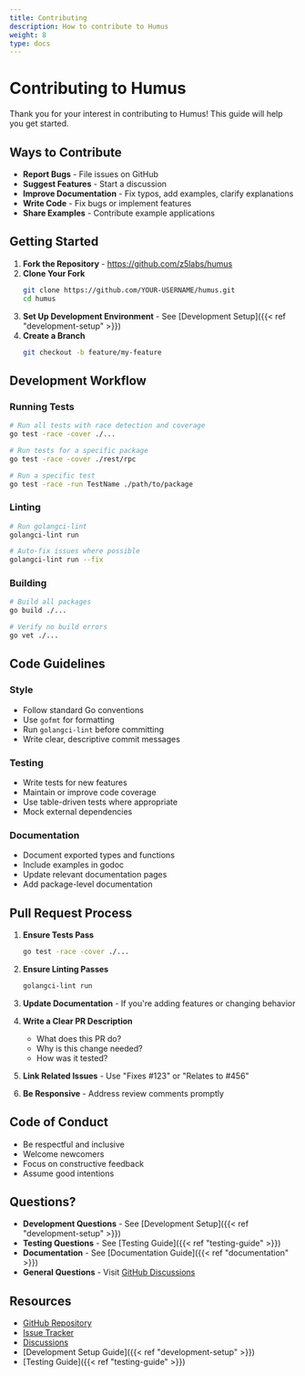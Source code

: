 ```yaml
---
title: Contributing
description: How to contribute to Humus
weight: 8
type: docs
---
```


# Contributing to Humus

Thank you for your interest in contributing to Humus! This guide will help you get started.

## Ways to Contribute

- **Report Bugs** - File issues on GitHub
- **Suggest Features** - Start a discussion
- **Improve Documentation** - Fix typos, add examples, clarify explanations
- **Write Code** - Fix bugs or implement features
- **Share Examples** - Contribute example applications

## Getting Started

1. **Fork the Repository** - https://github.com/z5labs/humus
2. **Clone Your Fork**
   ```bash
   git clone https://github.com/YOUR-USERNAME/humus.git
   cd humus
   ```
3. **Set Up Development Environment** - See [Development Setup]({{< ref "development-setup" >}})
4. **Create a Branch**
   ```bash
   git checkout -b feature/my-feature
   ```

## Development Workflow

### Running Tests

```bash
# Run all tests with race detection and coverage
go test -race -cover ./...

# Run tests for a specific package
go test -race -cover ./rest/rpc

# Run a specific test
go test -race -run TestName ./path/to/package
```

### Linting

```bash
# Run golangci-lint
golangci-lint run

# Auto-fix issues where possible
golangci-lint run --fix
```

### Building

```bash
# Build all packages
go build ./...

# Verify no build errors
go vet ./...
```

## Code Guidelines

### Style

- Follow standard Go conventions
- Use `gofmt` for formatting
- Run `golangci-lint` before committing
- Write clear, descriptive commit messages

### Testing

- Write tests for new features
- Maintain or improve code coverage
- Use table-driven tests where appropriate
- Mock external dependencies

### Documentation

- Document exported types and functions
- Include examples in godoc
- Update relevant documentation pages
- Add package-level documentation

## Pull Request Process

1. **Ensure Tests Pass**
   ```bash
   go test -race -cover ./...
   ```

2. **Ensure Linting Passes**
   ```bash
   golangci-lint run
   ```

3. **Update Documentation** - If you're adding features or changing behavior

4. **Write a Clear PR Description**
   - What does this PR do?
   - Why is this change needed?
   - How was it tested?

5. **Link Related Issues** - Use "Fixes #123" or "Relates to #456"

6. **Be Responsive** - Address review comments promptly

## Code of Conduct

- Be respectful and inclusive
- Welcome newcomers
- Focus on constructive feedback
- Assume good intentions

## Questions?

- **Development Questions** - See [Development Setup]({{< ref "development-setup" >}})
- **Testing Questions** - See [Testing Guide]({{< ref "testing-guide" >}})
- **Documentation** - See [Documentation Guide]({{< ref "documentation" >}})
- **General Questions** - Visit [GitHub Discussions](https://github.com/z5labs/humus/discussions)

## Resources

- [GitHub Repository](https://github.com/z5labs/humus)
- [Issue Tracker](https://github.com/z5labs/humus/issues)
- [Discussions](https://github.com/z5labs/humus/discussions)
- [Development Setup Guide]({{< ref "development-setup" >}})
- [Testing Guide]({{< ref "testing-guide" >}})
